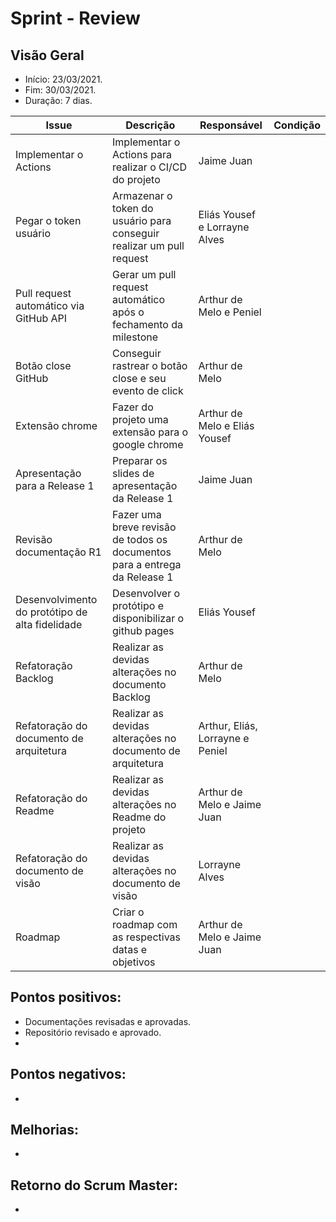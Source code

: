# Sprint  - Review

## Visão Geral
* Início: 23/03/2021.
* Fim: 30/03/2021.
* Duração: 7 dias.

Issue | Descrição | Responsável | Condição
---|---|---|---
Implementar o Actions | Implementar o Actions para realizar o CI/CD do projeto | Jaime Juan
Pegar o token usuário | Armazenar o token do usuário para conseguir realizar um pull request | Eliás Yousef e Lorrayne Alves
Pull request automático via GitHub API | Gerar um pull request automático após o fechamento da milestone | Arthur de Melo e Peniel
Botão close GitHub | Conseguir rastrear o botão close e seu evento de click | Arthur de Melo
Extensão chrome | Fazer do projeto uma extensão para o google chrome | Arthur de Melo e Eliás Yousef
Apresentação para a Release 1 | Preparar os slides de apresentação da Release 1 | Jaime Juan
Revisão documentação R1 | Fazer uma breve revisão de todos os documentos para a entrega da Release 1 | Arthur de Melo
Desenvolvimento do protótipo de alta fidelidade | Desenvolver o protótipo e disponibilizar o github pages | Eliás Yousef
Refatoração Backlog | Realizar as devidas alterações no documento Backlog | Arthur de Melo
Refatoração do documento de arquitetura | Realizar as devidas alterações no documento de arquitetura | Arthur, Eliás, Lorrayne e Peniel
Refatoração do Readme | Realizar as devidas alterações no Readme do projeto | Arthur de Melo e Jaime Juan
Refatoração do documento de visão | Realizar as devidas alterações no documento de visão | Lorrayne Alves
Roadmap | Criar o roadmap com as respectivas datas e objetivos | Arthur de Melo e Jaime Juan


## Pontos positivos:
* Documentações revisadas e aprovadas.
* Repositório revisado e aprovado.
* 

## Pontos negativos:
* 

## Melhorias:
* 

## Retorno do Scrum Master:
* 